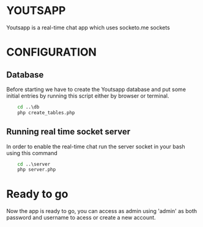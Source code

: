 # YOUTSAPP

Youtsapp is a real-time chat app which uses socketo.me sockets

# CONFIGURATION

## Database
Before starting we have to create the Youtsapp database and put some initial entries by running this script either by browser or terminal.
```bat
    cd ..\db
    php create_tables.php
```

## Running real time socket server

In order to enable the real-time chat run the server socket in your bash using this command

```bat
    cd ..\server
    php server.php
```

# Ready to go

Now the app is ready to go, you can access as admin using 'admin' as both password and username to acess or create a new account.
